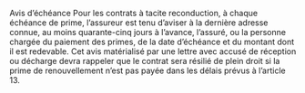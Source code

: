 Avis d’échéance
Pour les contrats à tacite reconduction, à chaque échéance de prime, l’assureur est tenu d’aviser à la dernière adresse connue, au moins quarante-cinq jours à l’avance, l’assuré, ou la personne chargée du paiement des primes, de la date d’échéance et du montant dont il est redevable.
Cet avis matérialisé par une lettre avec accusé de réception ou décharge devra rappeler que le contrat sera résilié de plein droit si la prime de renouvellement n’est pas payée dans les délais prévus à l’article 13.